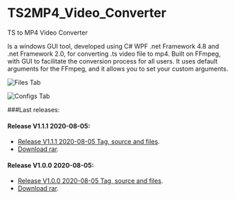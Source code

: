 # TS2MP4_Video_Converter
TS to MP4 Video Converter

Is a windows GUI tool, developed using C# WPF .net Framework 4.8 and .net Framework 2.0, for converting .ts video file to mp4. Built on FFmpeg, with GUI to facilitate the conversion process for all users. It uses default arguments for the FFmpeg, and it allows you to set your custom arguments.

![Files Tab](https://github.com/mohammedHasan96/TS2MP4_Video_Converter/blob/master/ScreenShots/file.jpg "Files Tab")


![Configs Tab](https://github.com/mohammedHasan96/TS2MP4_Video_Converter/blob/master/ScreenShots/configs.jpg "Configs Tab")


###Last releases: 

#### Release V1.1.1 2020-08-05:
* [Release V1.1.1 2020-08-05 Tag, source and files](https://github.com/mohammedHasan96/TS2MP4_Video_Converter/releases/tag/V1.1.1).
* [Download rar](https://github.com/mohammedHasan96/TS2MP4_Video_Converter/releases/download/V1.1.1/Release.V1.1.1.2020-08-05.rar).

#### Release V1.0.0 2020-08-05:
* [Release V1.0.0 2020-08-05 Tag, source and files](https://github.com/mohammedHasan96/TS2MP4_Video_Converter/releases/tag/V1.0.0).
* [Download rar](https://github.com/mohammedHasan96/TS2MP4_Video_Converter/releases/download/V1.0.0/Release.V1.0.0.2020-08-05.rar).
